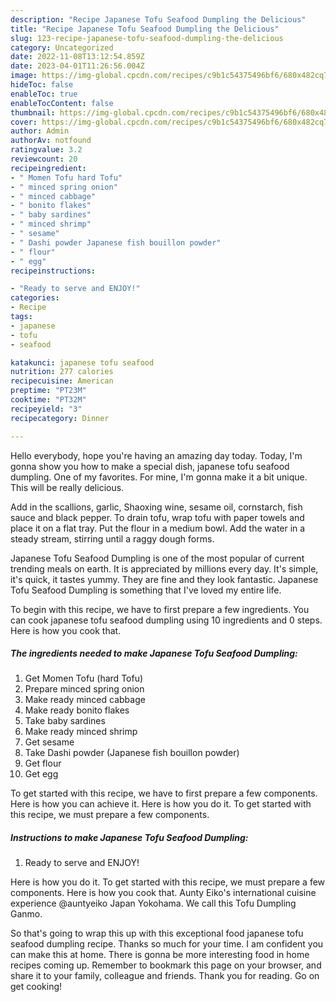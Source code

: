```yaml
---
description: "Recipe Japanese Tofu Seafood Dumpling the Delicious"
title: "Recipe Japanese Tofu Seafood Dumpling the Delicious"
slug: 123-recipe-japanese-tofu-seafood-dumpling-the-delicious
category: Uncategorized
date: 2022-11-08T13:12:54.859Z
date: 2023-04-01T11:26:56.004Z
image: https://img-global.cpcdn.com/recipes/c9b1c54375496bf6/680x482cq70/japanese-tofu-seafood-dumpling-recipe-main-photo.jpg
hideToc: false
enableToc: true
enableTocContent: false
thumbnail: https://img-global.cpcdn.com/recipes/c9b1c54375496bf6/680x482cq70/japanese-tofu-seafood-dumpling-recipe-main-photo.jpg
cover: https://img-global.cpcdn.com/recipes/c9b1c54375496bf6/680x482cq70/japanese-tofu-seafood-dumpling-recipe-main-photo.jpg
author: Admin
authorAv: notfound
ratingvalue: 3.2
reviewcount: 20
recipeingredient:
- " Momen Tofu hard Tofu"
- " minced spring onion"
- " minced cabbage"
- " bonito flakes"
- " baby sardines"
- " minced shrimp"
- " sesame"
- " Dashi powder Japanese fish bouillon powder"
- " flour"
- " egg"
recipeinstructions:

- "Ready to serve and ENJOY!"
categories:
- Recipe
tags:
- japanese
- tofu
- seafood

katakunci: japanese tofu seafood 
nutrition: 277 calories
recipecuisine: American
preptime: "PT23M"
cooktime: "PT32M"
recipeyield: "3"
recipecategory: Dinner

---
```



Hello everybody, hope you're having an amazing day today. Today, I'm gonna show you how to make a special dish, japanese tofu seafood dumpling. One of my favorites. For mine, I'm gonna make it a bit unique. This will be really delicious.

Add in the scallions, garlic, Shaoxing wine, sesame oil, cornstarch, fish sauce and black pepper. To drain tofu, wrap tofu with paper towels and place it on a flat tray. Put the flour in a medium bowl. Add the water in a steady stream, stirring until a raggy dough forms.

Japanese Tofu Seafood Dumpling is one of the most popular of current trending meals on earth. It is appreciated by millions every day. It's simple, it's quick, it tastes yummy. They are fine and they look fantastic. Japanese Tofu Seafood Dumpling is something that I've loved my entire life.


To begin with this recipe, we have to first prepare a few ingredients. You can cook japanese tofu seafood dumpling using 10 ingredients and 0 steps. Here is how you cook that.

<!--inarticleads1-->

##### The ingredients needed to make Japanese Tofu Seafood Dumpling:

1. Get  Momen Tofu (hard Tofu)
1. Prepare  minced spring onion
1. Make ready  minced cabbage
1. Make ready  bonito flakes
1. Take  baby sardines
1. Make ready  minced shrimp
1. Get  sesame
1. Take  Dashi powder (Japanese fish bouillon powder)
1. Get  flour
1. Get  egg


To get started with this recipe, we have to first prepare a few components. Here is how you can achieve it. Here is how you do it. To get started with this recipe, we must prepare a few components. 

<!--inarticleads2-->

##### Instructions to make Japanese Tofu Seafood Dumpling:


1. Ready to serve and ENJOY!

Here is how you do it. To get started with this recipe, we must prepare a few components. Here is how you cook that. Aunty Eiko&#39;s international cuisine experience @auntyeiko Japan Yokohama. We call this Tofu Dumpling Ganmo. 

So that's going to wrap this up with this exceptional food japanese tofu seafood dumpling recipe. Thanks so much for your time. I am confident you can make this at home. There is gonna be more interesting food in home recipes coming up. Remember to bookmark this page on your browser, and share it to your family, colleague and friends. Thank you for reading. Go on get cooking!
